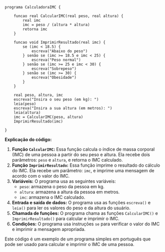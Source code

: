 ```portuguol
programa CalculadoraIMC {

    funcao real CalcularIMC(real peso, real altura) {
        real imc
        imc = peso / (altura * altura)
        retorna imc
    }

    funcao void ImprimirResultado(real imc) {
        se (imc < 18.5) {
            escreva("Abaixo do peso")
        } senão se (imc >= 18.5 e imc < 25) {
            escreva("Peso normal")
        } senão se (imc >= 25 e imc < 30) {
            escreva("Sobrepeso")
        } senão se (imc >= 30) {
            escreva("Obesidade")
        }
    }

    real peso, altura, imc
    escreva("Insira o seu peso (em kg): ")
    leia(peso)
    escreva("Insira a sua altura (em metros): ")
    leia(altura)
    imc = CalcularIMC(peso, altura)
    ImprimirResultado(imc)

}
```

**Explicação do código:**

1. **Função `CalcularIMC`:** Essa função calcula o índice de massa corporal (IMC) de uma pessoa a partir do seu peso e altura. Ela recebe dois parâmetros: `peso` e `altura`, e retorna o IMC calculado.
2. **Função `ImprimirResultado`:** Essa função imprime o resultado do cálculo do IMC. Ela recebe um parâmetro: `imc`, e imprime uma mensagem de acordo com o valor do IMC.
3. **Variáveis:** O programa usa as seguintes variáveis:
    * `peso`: armazena o peso da pessoa em kg.
    * `altura`: armazena a altura da pessoa em metros.
    * `imc`: armazena o IMC calculado.
4. **Entrada e saída de dados:** O programa usa as funções `escreva()` e `leia()` para ler os valores do peso e da altura do usuário.
5. **Chamada de funções:** O programa chama as funções `CalcularIMC()` e `ImprimirResultado()` para calcular e imprimir o IMC.
6. **Condições:** O programa usa instruções `se` para verificar o valor do IMC e imprimir a mensagem apropriada.

Este código é um exemplo de um programa simples em português que pode ser usado para calcular e imprimir o IMC de uma pessoa.